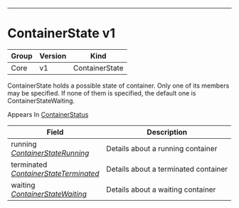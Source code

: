 

-----------
# ContainerState v1



Group        | Version     | Kind
------------ | ---------- | -----------
Core | v1 | ContainerState







ContainerState holds a possible state of container. Only one of its members may be specified. If none of them is specified, the default one is ContainerStateWaiting.

<aside class="notice">
Appears In <a href="#containerstatus-v1">ContainerStatus</a> </aside>

Field        | Description
------------ | -----------
running <br /> *[ContainerStateRunning](#containerstaterunning-v1)*  | Details about a running container
terminated <br /> *[ContainerStateTerminated](#containerstateterminated-v1)*  | Details about a terminated container
waiting <br /> *[ContainerStateWaiting](#containerstatewaiting-v1)*  | Details about a waiting container






